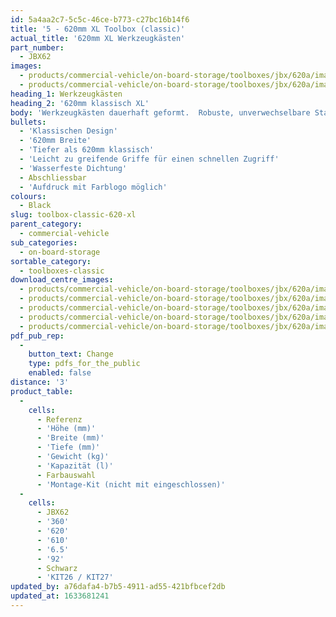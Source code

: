 ```yaml
---
id: 5a4aa2c7-5c5c-46ce-b773-c27bc16b14f6
title: '5 - 620mm XL Toolbox (classic)'
actual_title: '620mm XL Werkzeugkästen'
part_number:
  - JBX62
images:
  - products/commercial-vehicle/on-board-storage/toolboxes/jbx/620a/images-lr/Product_Image_776x776_(518x518_focus_area)-JBX62A_01.jpg
  - products/commercial-vehicle/on-board-storage/toolboxes/jbx/620a/images-lr/Product_Image_776x776_(518x518_focus_area)-JBX62A_02.jpg
heading_1: Werkzeugkästen
heading_2: '620mm klassisch XL'
body: 'Werkzeugkästen dauerhaft geformt.  Robuste, unverwechselbare Staukästen für Nutzfahrzeuge in verschiedenen Grössen.'
bullets:
  - 'Klassischen Design'
  - '620mm Breite'
  - 'Tiefer als 620mm klassisch'
  - 'Leicht zu greifende Griffe für einen schnellen Zugriff'
  - 'Wasserfeste Dichtung'
  - Abschliessbar
  - 'Aufdruck mit Farblogo möglich'
colours:
  - Black
slug: toolbox-classic-620-xl
parent_category:
  - commercial-vehicle
sub_categories:
  - on-board-storage
sortable_category:
  - toolboxes-classic
download_centre_images:
  - products/commercial-vehicle/on-board-storage/toolboxes/jbx/620a/images-hr/JBX62A_001.jpg
  - products/commercial-vehicle/on-board-storage/toolboxes/jbx/620a/images-hr/JBX62A_002.jpg
  - products/commercial-vehicle/on-board-storage/toolboxes/jbx/620a/images-hr/JBX62A_003.jpg
  - products/commercial-vehicle/on-board-storage/toolboxes/jbx/620a/images-hr/JBX62A_004.jpg
  - products/commercial-vehicle/on-board-storage/toolboxes/jbx/620a/images-hr/JBX62A_005.jpg
pdf_pub_rep:
  -
    button_text: Change
    type: pdfs_for_the_public
    enabled: false
distance: '3'
product_table:
  -
    cells:
      - Referenz
      - 'Höhe (mm)'
      - 'Breite (mm)'
      - 'Tiefe (mm)'
      - 'Gewicht (kg)'
      - 'Kapazität (l)'
      - Farbauswahl
      - 'Montage-Kit (nicht mit eingeschlossen)'
  -
    cells:
      - JBX62
      - '360'
      - '620'
      - '610'
      - '6.5'
      - '92'
      - Schwarz
      - 'KIT26 / KIT27'
updated_by: a76dafa4-b7b5-4911-ad55-421bfbcef2db
updated_at: 1633681241
---
```

